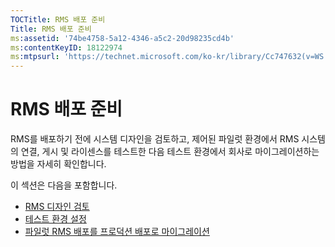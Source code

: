 ```yaml
---
TOCTitle: RMS 배포 준비
Title: RMS 배포 준비
ms:assetid: '74be4758-5a12-4346-a5c2-20d98235cd4b'
ms:contentKeyID: 18122974
ms:mtpsurl: 'https://technet.microsoft.com/ko-kr/library/Cc747632(v=WS.10)'
---
```


RMS 배포 준비
=============

RMS를 배포하기 전에 시스템 디자인을 검토하고, 제어된 파일럿 환경에서 RMS 시스템의 연결, 게시 및 라이센스를 테스트한 다음 테스트 환경에서 회사로 마이그레이션하는 방법을 자세히 확인합니다.

이 섹션은 다음을 포함합니다.

-   [RMS 디자인 검토](https://technet.microsoft.com/0ed1dd67-8e07-47c9-9e2e-0104438bd19f)
-   [테스트 환경 설정](https://technet.microsoft.com/cdd96b05-49e2-4b6f-bfae-40b5c028ec66)
-   [파일럿 RMS 배포를 프로덕션 배포로 마이그레이션](https://technet.microsoft.com/ea151946-22fb-4cba-a3ef-fd7a4bf0d292)

